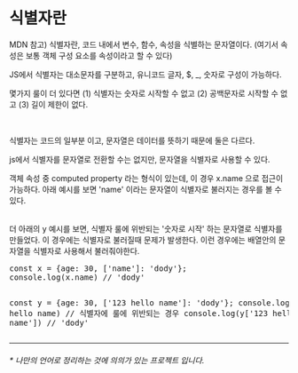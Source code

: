 
# 식별자란


MDN 참고) 식별자란, 코드 내에서 변수, 함수, 속성을 식별하는 문자열이다. 
(여기서 속성은 보통 객체 구성 요소를 속성이라고 할 수 있다)


JS에서 식별자는 대소문자를 구분하고, 유니코드 글자, $, _, 숫자로 구성이 가능하다. 

몇가지 룰이 더 있다면 (1) 식별자는 숫자로 시작할 수 없고 (2) 공백문자로 시작할 수 없고 (3) 길이 제한이 없다.


<br/>


식별자는 코드의 일부분 이고, 문자열은 데이터를 뜻하기 때문에 둘은 다르다.

js에서 식별자를 문자열로 전환할 수는 없지만, 문자열을 식별자로 사용할 수 있다. 

객체 속성 중 computed property 라는 형식이 있는데, 이 경우 x.name 으로 접근이 가능하다. 아래 예시를 보면 'name' 이라는 문자열이 식별자로 불러지는 경우를 볼 수 있다.

<br />
더 아래의 y 예시를 보면, 식별자 룰에 위반되는 '숫자로 시작' 하는 문자열로 식별자를 만들었다. 
이 경우에는 식별자로 불러질때 문제가 발생한다. 이런 경우에는 배열안의 문자열을 식별자로 사용해서 불러줘야한다. 
<pre>
const x = {age: 30, ['name']: 'dody'}; 
console.log(x.name) // 'dody'

const y = {age: 30, ['123 hello name']: 'dody'}; 
console.log(y.123 hello name) // 식별자에 룰에 위반되는 경우
console.log(y['123 hello name']) // 'dody'
</pre>




---
<h6>
* 나만의 언어로 정리하는 것에 의의가 있는 프로젝트 입니다.
</h6>